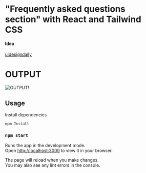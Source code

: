 # "Frequently asked questions section" with React and Tailwind CSS

#### Idea

[uidesigndaily](https://uidesigndaily.com/posts/sketch-accordion-website-day-1175)

# OUTPUT

![OUTPUT!]()

## Usage

Install dependencies

```
npm Install
```

### `npm start`

Runs the app in the development mode.\
Open [http://localhost:3000](http://localhost:3000) to view it in your browser.

The page will reload when you make changes.\
You may also see any lint errors in the console.

